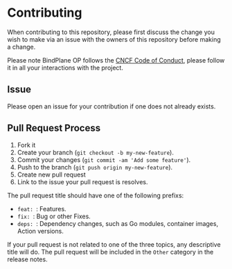 # Contributing

When contributing to this repository, please first discuss the change you wish to make via an issue with the owners of this repository before making a change. 

Please note BindPlane OP follows the [CNCF Code of Conduct](https://github.com/cncf/foundation/blob/main/code-of-conduct.md), please follow it in all your interactions with the project.

## Issue

Please open an issue for your contribution if one does not already exists.

## Pull Request Process

1. Fork it
2. Create your branch (`git checkout -b my-new-feature`).
3. Commit your changes (`git commit -am 'Add some feature'`).
4. Push to the branch (`git push origin my-new-feature`).
5. Create new pull request
6. Link to the issue your pull request is resolves.

The pull request title should have one of the following prefixs:
- `feat: `: Features.
- `fix: `: Bug or other Fixes.
- `deps: `: Dependency changes, such as Go modules, container images, Action versions.

If your pull request is not related to one of the three topics, any descriptive title will do. The pull request will
be included in the `Other` category in the release notes.
